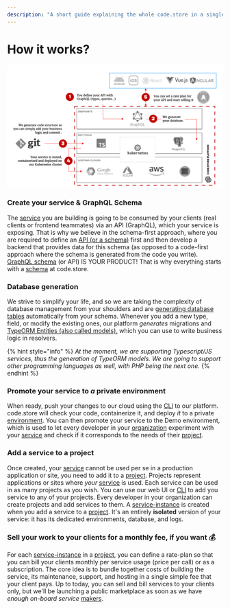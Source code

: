 ```yaml
---
description: "A short guide explaining the whole code.store in a single page. Don't say thanks! \U0001F44A"
---
```


# How it works?

![Schema is not perfect but represents quite well code.store. ](.gitbook/assets/image%20%284%29.png)

### Create your service & GraphQL Schema

The [service](getting-started/core-concepts.md#service) you are building is going to be consumed by your clients \(real clients or frontend teammates\) via an API \(GraphQL\), which your service is exposing. That is why we believe in the schema-first approach, where you are required to define an [API \(or a schema\)](getting-started/core-concepts.md#schema-or-graphql-schema) first and then develop a backend that provides data for this schema \(as opposed to a code-first approach where the schema is generated from the code you write\). [GraphQL schema](getting-started/core-concepts.md#schema-or-graphql-schema) \(or API\) IS YOUR PRODUCT! That is why everything starts with a [schema](getting-started/core-concepts.md#schema-or-graphql-schema) at code.store.

### Database generation

We strive to simplify your life, and so we are taking the complexity of database management from your shoulders and are g[enerating database tables](getting-started/core-concepts.md#database) automatically from your schema. Whenever you add a new type, field, or modify the existing ones, our platform _generates_ migrations and[ TypeORM Entities \(also called models\),](getting-started/core-concepts.md#model) which you can use to write business logic in resolvers.

{% hint style="info" %}
_At the moment, we are supporting Typescript/JS services, thus the generation of TypeORM models. We are going to support other programming languages as well, with PHP being the next one._
{% endhint %}

### Promote your service to _a_ private environment

When ready, push your changes to our cloud using the [CLI](cli/commands.md) to our platform. code.store will check your code, containerize it, and deploy _it_ to a private [environment](getting-started/core-concepts.md#environment).  You can then promote your service to the Demo environment, which is used to let every developer in your [organization](getting-started/core-concepts.md#organization) experiment with your [service](getting-started/core-concepts.md#service) and check if it corresponds to the needs of their [project](getting-started/core-concepts.md#project).

### Add a service to a project

Once created, your [service](/@code-store/s/docs/~/drafts/-M8Li-hHXy6npg1jgtmS/getting-started/core-concepts#service) cannot be used per se in a production application or site, you need to add it to a [project](/@code-store/s/docs/~/drafts/-M8Li-hHXy6npg1jgtmS/getting-started/core-concepts#project). Projects represent applications or sites where _your_ [service](/@code-store/s/docs/~/drafts/-M8Li-hHXy6npg1jgtmS/getting-started/core-concepts#service) is used. Each service can be used in as many projects as you wish. You can use our web UI or [CLI](/@code-store/s/docs/~/drafts/-M8Li-hHXy6npg1jgtmS/cli/commands) to add you service to any of your projects. Every developer in your organization can create projects and add services to them. A [service-instance](/@code-store/s/docs/~/drafts/-M8Li-hHXy6npg1jgtmS/getting-started/core-concepts#service-instance) is created when you add a service to a [project](/@code-store/s/docs/~/drafts/-M8Li-hHXy6npg1jgtmS/getting-started/core-concepts#project). It's an entirely **isolated** version of your service: it has its dedicated environments, database, and logs.

### Sell your work to your clients for a monthly fee, if you want 💰

For each [service-instance](getting-started/core-concepts.md#service-instance) in a [project](getting-started/core-concepts.md#project), you can define a rate-plan so that you can bill your clients monthly per service usage \(price per call\) or as a subscription. The core idea is to bundle together costs of building the service, its maintenance, support, and hosting in a single simple fee that your client pays. Up to today, you can sell and bill services to your clients only, but we'll be launching a public marketplace as soon as we have _enough on-board service_ [makers](getting-started/core-concepts.md#maker).

